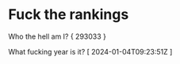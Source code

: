 # Fuck the rankings

Who the hell am I?
{ 293033 }

What fucking year is it?
[ 2024-01-04T09:23:51Z ]
